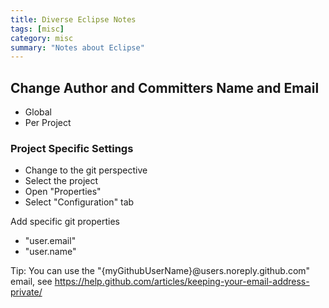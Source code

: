 ```yaml
---
title: Diverse Eclipse Notes
tags: [misc]
category: misc
summary: "Notes about Eclipse"
---
```


## Change Author and Committers Name and Email

* Global
* Per Project

### Project Specific Settings

* Change to the git perspective
* Select the project
* Open "Properties"
* Select "Configuration" tab

Add specific git properties

* "user.email"
* "user.name"

Tip:
You can use the "{myGithubUserName}@users.noreply.github.com" email, see <https://help.github.com/articles/keeping-your-email-address-private/>

